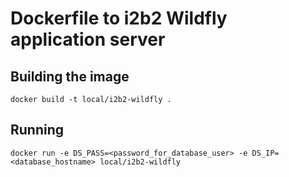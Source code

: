 # Dockerfile to i2b2 Wildfly application server

## Building the image
```
docker build -t local/i2b2-wildfly .
```

## Running 
```
docker run -e DS_PASS=<password_for_database_user> -e DS_IP=<database_hostname> local/i2b2-wildfly  
```
